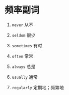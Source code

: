 # 频率副词

1. `never` 从不

2. `seldom` 很少

3. `sometimes` 有时

4. `often` 常常

5. `always` 总是

6. `usually` 通常

7. `regularly` 定期地；频繁地
